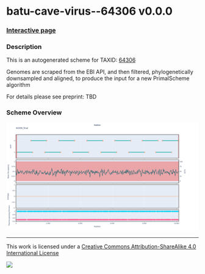 # batu-cave-virus--64306 v0.0.0

### [Interactive page](https://chrisgkent.github.io/schemes/batu-cave-virus--64306-1000-v0.0.0)

### Description

This is an autogenerated scheme for TAXID: [64306](https://www.ncbi.nlm.nih.gov/Taxonomy/Browser/wwwtax.cgi?mode=Info&id=64306&lvl=3&lin=f&keep=1&srchmode=1&unlock)

Genomes are scraped from the EBI API, and then filtered, phylogenetically downsampled and aligned, to produce the input for a new PrimalScheme algorithm

For details please see preprint: TBD

### Scheme Overview

![Alt text](work/64306_final.png '64306_final.png')

------------------------------------------------------------------------

This work is licensed under a [Creative Commons Attribution-ShareAlike 4.0 International License](http://creativecommons.org/licenses/by-sa/4.0/) 

![](https://i.creativecommons.org/l/by-sa/4.0/88x31.png)